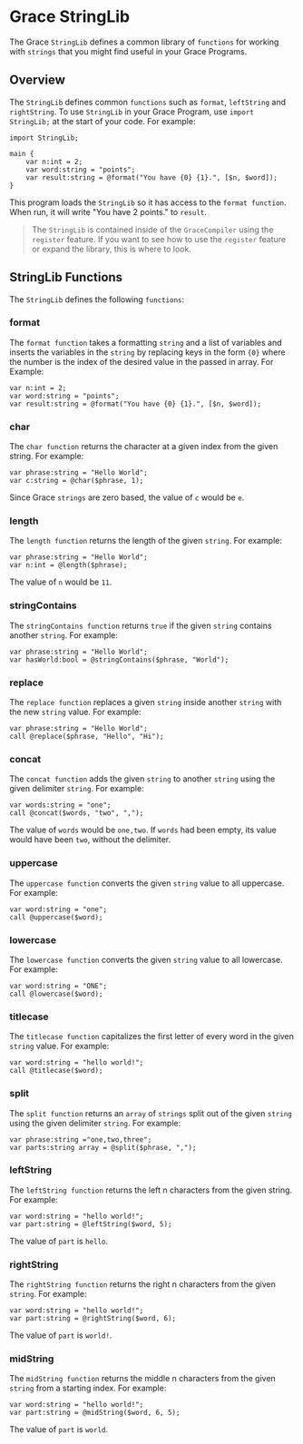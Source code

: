 # Grace StringLib

The Grace `StringLib` defines a common library of `functions` for working with `strings` that you might find useful in your Grace Programs.

## Overview

The `StringLib` defines common `functions` such as `format`, `leftString` and `rightString`. To use `StringLib` in your Grace Program, use `import StringLib;` at the start of your code. For example:

```
import StringLib;

main {
    var n:int = 2;
    var word:string = "points";
    var result:string = @format("You have {0} {1}.", [$n, $word]);
}
```

This program loads the `StringLib` so it has access to the `format function`. When run, it will write "You have 2 points." to `result`.

> The `StringLib` is contained inside of the `GraceCompiler` using the `register` feature. If you want to see how to use the `register` feature or expand the library, this is where to look.

## StringLib Functions

The `StringLib` defines the following `functions`:


### format

The `format function` takes a formatting `string` and a list of variables and inserts the variables in the `string` by replacing keys in the form `{0}` where the number is the index of the desired value in the passed in array. For Example:

```
var n:int = 2;
var word:string = "points";
var result:string = @format("You have {0} {1}.", [$n, $word]);
```

### char

The `char function` returns the character at a given index from the given string. For example:

```
var phrase:string = "Hello World";
var c:string = @char($phrase, 1);
```

Since Grace `strings` are zero based, the value of `c` would be `e`.

### length

The `length function` returns the length of the given `string`. For example:

```
var phrase:string = "Hello World";
var n:int = @length($phrase);
```

The value of `n` would be `11`.

### stringContains

The `stringContains function` returns `true` if the given `string` contains another `string`. For example:

```
var phrase:string = "Hello World";
var hasWorld:bool = @stringContains($phrase, "World");
```

### replace

The `replace function` replaces a given `string` inside another `string` with the new `string` value. For example:

```
var phrase:string = "Hello World";
call @replace($phrase, "Hello", "Hi");
```

### concat

The `concat function` adds the given `string` to another `string` using the given delimiter `string`. For example:

```
var words:string = "one";
call @concat($words, "two", ",");
```

The value of `words` would be `one,two`. If `words` had been empty, its value would have been `two`, without the delimiter.

### uppercase

The `uppercase function` converts the given `string` value to all uppercase. For example:

```
var word:string = "one";
call @uppercase($word);
```

### lowercase

The `lowercase function` converts the given `string` value to all lowercase. For example:

```
var word:string = "ONE";
call @lowercase($word);
```

### titlecase

The `titlecase function` capitalizes the first letter of every word in the given `string` value. For example:

```
var word:string = "hello world!";
call @titlecase($word);
```

### split

The `split function` returns an `array` of `strings` split out of the given `string` using the given delimiter `string`. For example:

```
var phrase:string ="one,two,three";
var parts:string array = @split($phrase, ",");
```

### leftString

The `leftString function` returns the left n characters from the given string. For example:

```
var word:string = "hello world!";
var part:string = @leftString($word, 5);
```

The value of `part` is `hello`.

### rightString

The `rightString function` returns the right n characters from the given `string`. For example:

```
var word:string = "hello world!";
var part:string = @rightString($word, 6);
```

The value of `part` is `world!`.

### midString

The `midString function` returns the middle n characters from the given `string` from a starting index. For example:

```
var word:string = "hello world!";
var part:string = @midString($word, 6, 5);
```

The value of `part` is `world`.
